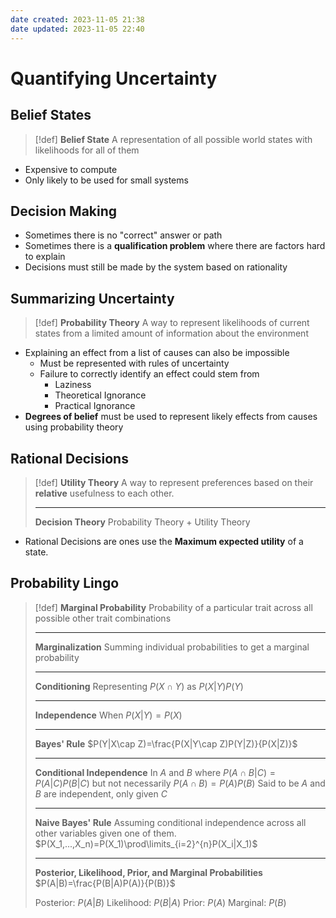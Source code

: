 ```yaml
---
date created: 2023-11-05 21:38
date updated: 2023-11-05 22:40
---
```


# Quantifying Uncertainty

## Belief States

> [!def]
> **Belief State**
> A representation of all possible world states with likelihoods for all of them

- Expensive to compute
- Only likely to be used for small systems

## Decision Making

- Sometimes there is no "correct" answer or path
- Sometimes there is a **qualification problem** where there are factors hard to explain
- Decisions must still be made by the system based on rationality

## Summarizing Uncertainty

> [!def]
> **Probability Theory**
> A way to represent likelihoods of current states from a limited amount of information about the environment

- Explaining an effect from a list of causes can also be impossible
  - Must be represented with rules of uncertainty
  - Failure to correctly identify an effect could stem from
    - Laziness
    - Theoretical Ignorance
    - Practical Ignorance
- **Degrees of belief** must be used to represent likely effects from causes using probability theory

## Rational Decisions

> [!def]
> **Utility Theory**
> A way to represent preferences based on their **relative** usefulness to each other.
>
> ---
>
> **Decision Theory**
> Probability Theory + Utility Theory

- Rational Decisions are ones use the **Maximum expected utility** of a state.

## Probability Lingo

> [!def]
> **Marginal Probability**
> Probability of a particular trait across all possible other trait combinations
>
> ---
>
> **Marginalization**
> Summing individual probabilities to get a marginal probability
>
> ---
>
> **Conditioning**
> Representing $P(X\cap Y)$ as $P(X|Y)P(Y)$
>
> ---
>
> **Independence**
> When $P(X|Y)=P(X)$
>
> ---
>
> **Bayes' Rule**
> $P(Y|X\cap Z)=\frac{P(X|Y\cap Z)P(Y|Z)}{P(X|Z)}$
>
> ---
>
> **Conditional Independence**
> In $A$ and $B$ where
> $P(A\cap B|C)=P(A|C)P(B|C)$
> but not necessarily
> $P(A\cap B)=P(A)P(B)$
> Said to be $A$ and $B$ are independent, only given $C$
>
> ---
>
> **Naive Bayes' Rule**
> Assuming conditional independence across all other variables given one of them.
> $P(X_1,...,X_n)=P(X_1)\prod\limits_{i=2}^{n}P(X_i|X_1)$
> 
> ---
> 
> **Posterior, Likelihood, Prior, and Marginal Probabilities**
> $P(A|B)=\frac{P(B|A)P(A)}{P(B)}$
> 
> Posterior: $P(A|B)$
> Likelihood: $P(B|A)$
> Prior: $P(A)$
> Marginal: $P(B)$

